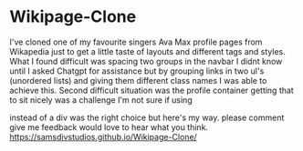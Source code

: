 # Wikipage-Clone
I've cloned one of my favourite singers Ava Max profile pages from Wikapedia just to get a little taste of layouts and different tags and styles.
What I found difficult was spacing two groups in the navbar I didnt know until I asked Chatgpt for assistance but by grouping links in two ul's (unordered lists) and giving them different class names I was able to achieve this.
Second difficult situation was the profile container getting that to sit nicely was a challenge I'm not sure if using <aside> instead of a div was the right choice but here's my way.
please comment give me feedback would love to hear what you think.
https://samsdivstudios.github.io/Wikipage-Clone/
